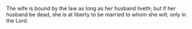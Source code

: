 The wife is bound by the law as long as her husband liveth; but if her husband be dead, she is at liberty to be married to whom she will; only in the Lord.

